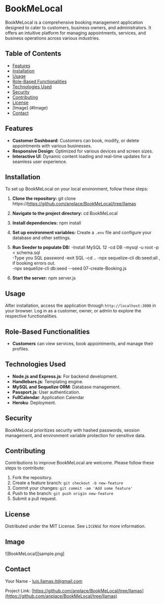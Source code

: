 

# BookMeLocal

BookMeLocal is a comprehensive booking management application designed to cater to customers, business owners, and administrators. It offers an intuitive platform for managing appointments, services, and business operations across various industries.

## Table of Contents

- [Features](#features)
- [Installation](#installation)
- [Usage](#usage)
- [Role-Based Functionalities](#role-based-functionalities)
- [Technologies Used](#technologies-used)
- [Security](#security)
- [Contributing](#contributing)
- [License](#license)
- [Image] (#Image)
- [Contact](#contact)

## Features

- **Customer Dashboard**: Customers can book, modify, or delete appointments with various businesses.
- **Responsive Design**: Optimized for various devices and screen sizes.
- **Interactive UI**: Dynamic content loading and real-time updates for a seamless user experience.

## Installation

To set up BookMeLocal on your local environment, follow these steps:

1. **Clone the repository:**
   git clone https://https://github.com/anplace/BookMeLocal/tree/llamas

2. **Navigate to the project directory:**
   cd BookMeLocal

3. **Install dependencies:**
   npm install

4. **Set up environment variables:**
   Create a `.env` file and configure your database and other settings.

5. **Run Seeder to populate DB:**
    -Install MySQL 12
    -cd DB
    -mysql -u root -p < schema.sql  
    -Type you SQL password
    -exit SQL
    -cd ..
    -npx sequelize-cli db:seed:all  , if booking errors out.  
    -npx sequelize-cli db:seed --seed 07-create-Booking.js

6. **Start the server:**
   npm server.js

## Usage

After installation, access the application through `http://localhost:3000` in your browser. Log in as a customer, owner, or admin to explore the respective functionalities.

## Role-Based Functionalities

- **Customers** can view services, book appointments, and manage their profiles.


## Technologies Used

- **Node.js and Express.js**: For backend development.
- **Handlebars.js**: Templating engine.
- **MySQL and Sequelize ORM**: Database management.
- **Passport.js**: User authentication.
- **FullCalendar**: Application Calendar
- **Heroku**: Deployment.

## Security

BookMeLocal prioritizes security with hashed passwords, session management, and environment variable protection for sensitive data.

## Contributing

Contributions to improve BookMeLocal are welcome. Please follow these steps to contribute:

1. Fork the repository.
2. Create a feature branch: `git checkout -b new-feature`
3. Commit your changes: `git commit -am 'Add some feature'`
4. Push to the branch: `git push origin new-feature`
5. Submit a pull request.

## License

Distributed under the MIT License. See `LICENSE` for more information.


## Image
![BookMeLocal][sample.png]


## Contact

Your Name - luis.llamas.it@gmail.com

Project Link: [https://github.com/anplace/BookMeLocal/tree/llamas](https://github.com/anplace/BookMeLocal/tree/llamas)


